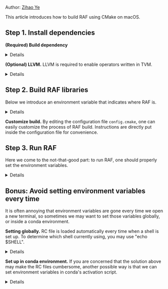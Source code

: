 <!--- Copyright Amazon.com, Inc. or its affiliates. All Rights Reserved. -->
<!--- SPDX-License-Identifier: Apache-2.0  -->

Author: [Zihao Ye](https://github.com/yzh119/)

This article introduces how to build RAF using CMake on macOS.

## Step 1. Install dependencies

**(Required) Build dependency** 
<details>

```bash
brew install ccache      # ccache is used to accelerate build
             cmake       # cmake is required to run cmake
             git
```

</details>

**(Optional) LLVM.** LLVM is required to enable operators written in TVM.


<details>

```bash
brew install llvm
```

</details>

## Step 2. Build RAF libraries

Below we introduce an environment variable that indicates where RAF is.

<details>

```bash
# Create the build directory
git clone https://github.com/meta-project/meta --recursive && cd meta
export RAF_HOME=$(pwd)
mkdir $RAF_HOME/build && cd $RAF_HOME/build
# Configuration file for CMake
cp ../cmake/config.cmake .
# Edit the configuration file
vim config.cmake
# Configure the project
cmake ..
# Finally let's trigger build
make -j$(nproc)
```

</details>

**Customize build.** By editing the configuration file `config.cmake`, one can easily customize the process of RAF build. Instructions are directly put inside the configuration file for convenience. 

## Step 3. Run RAF

Here we come to the not-that-good part: to run RAF, one should properly set the environment variables.

<details>

```bash
export PYTHONPATH=$RAF_HOME/python/:$RAF_HOME/3rdparty/tvm/topi/python:$RAF_HOME/3rdparty/tvm/python
export TVM_LIBRARY_PATH=$RAF_HOME/build/lib
# The following commands can verify if the environments are set up correctly.
python -c "import raf"
```

</details>

## Bonus: Avoid setting environment variables every time

It is often annoying that environment variables are gone every time we open a new terminal, so sometimes we may want to set those variables globally, or inside a conda environment.

**Setting globally.** RC file is loaded automatically every time when a shell is set up. To determine which shell currently using, you may use "echo $SHELL".

<details>

```bash
# If using bash
vim $HOME/.bashrc
# If using zsh
vim $HOME/.zshrc
# Adding the export commands to the end of those RC files
export RAF_HOME=PATH-TO-RAF
export PYTHONPATH=$RAF_HOME/python/:$RAF_HOME/3rdparty/tvm/topi/python:$RAF_HOME/3rdparty/tvm/python
export TVM_LIBRARY_PATH=$RAF_HOME/build/lib
```

</details>

**Set up in conda environment.** If you are concerned that the solution above may make the RC files cumbersome, another possible way is that we can set environment variables in conda's activation script.

<details>

```bash
# First, enter your conda environment
conda activate your-conda-env
# Put export commands into this file
mkdir -p $CONDA_PREFIX/etc/conda/activate.d/
vim $CONDA_PREFIX/etc/conda/activate.d/env_vars.sh
```

</details>
